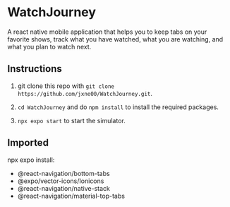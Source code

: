 # WatchJourney

A react native mobile application that helps you to keep tabs on your favorite shows, track what you have watched, what you are watching, and what you plan to watch next.

## Instructions

1. git clone this repo with `git clone https://github.com/jxne00/WatchJourney.git`.

2. `cd WatchJourney` and do `npm install` to install the required packages.

3. `npx expo start` to start the simulator.

## Imported

npx expo install:

- @react-navigation/bottom-tabs
- @expo/vector-icons/Ionicons
- @react-navigation/native-stack
- @react-navigation/material-top-tabs

